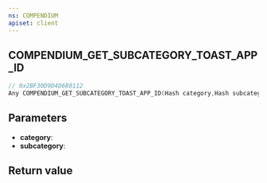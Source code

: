 ```yaml
---
ns: COMPENDIUM
apiset: client
---
```

## COMPENDIUM_GET_SUBCATEGORY_TOAST_APP_ID

```c
// 0x2BF30D9D4D680112
Any COMPENDIUM_GET_SUBCATEGORY_TOAST_APP_ID(Hash category,Hash subcategory);
```


## Parameters
* **category**:
* **subcategory**:

## Return value